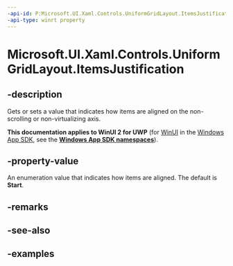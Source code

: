 ```yaml
---
-api-id: P:Microsoft.UI.Xaml.Controls.UniformGridLayout.ItemsJustification
-api-type: winrt property
---
```


# Microsoft.UI.Xaml.Controls.UniformGridLayout.ItemsJustification

<!--
public Microsoft.UI.Xaml.Controls.UniformGridLayoutItemsJustification ItemsJustification { get; set; }
-->

## -description

Gets or sets a value that indicates how items are aligned on the non-scrolling or non-virtualizing axis.

**This documentation applies to WinUI 2 for UWP** (for [WinUI](/windows/apps/winui/winui3/) in the [Windows App SDK](/windows/apps/windows-app-sdk/), see the **[Windows App SDK namespaces](/windows/windows-app-sdk/api/winrt/)**).

## -property-value

An enumeration value that indicates how items are aligned. The default is **Start**.

## -remarks

## -see-also

## -examples

